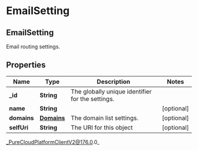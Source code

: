 # EmailSetting

## EmailSetting
Email routing settings.

## Properties

|Name | Type | Description | Notes|
|------------ | ------------- | ------------- | -------------|
| **_id** | **String** | The globally unique identifier for the settings. | |
| **name** | **String** |  | [optional] |
| **domains** | [**Domains**](Domains) | The domain list settings. | [optional] |
| **selfUri** | **String** | The URI for this object | [optional] |



_PureCloudPlatformClientV2@176.0.0_
